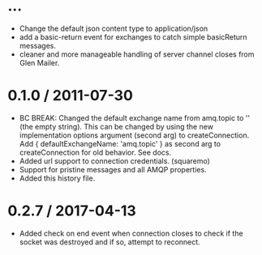 ...
==================
  * Change the default json content type to application/json
  * add a basic-return event for exchanges to catch simple
    basicReturn messages.
  * cleaner and more manageable handling of server channel closes
    from Glen Mailer.

0.1.0 / 2011-07-30
==================

  * BC BREAK: Changed the default exchange name from amq.topic to ''
    (the empty string).  This can be changed by using the new
    implementation options argument (second arg) to createConnection.
    Add { defaultExchangeName: 'amq.topic' } as second arg to
    createConnection for old behavior.  See docs.
  * Added url support to connection credentials. (squaremo)
  * Support for pristine messages and all AMQP properties.
  * Added this history file.

0.2.7 / 2017-04-13
==================
  * Added check on end event when connection closes to check if the
    socket was destroyed and if so, attempt to reconnect.
